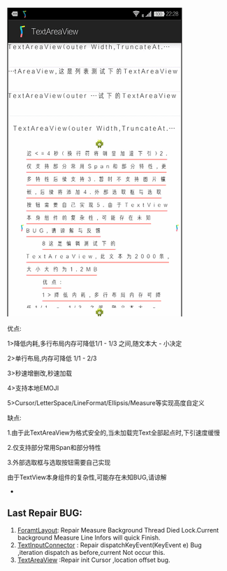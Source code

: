 ![image](https://github.com/Maizer/TextAreaView/blob/TextAreaView/TextAreaViewTest.gif ) 

优点:  

1>降低内耗,多行布局内存可降低1/1 - 1/3 之间,随文本大  - 小决定  

2>单行布局,内存可降低 1/1 - 2/3  

3>秒速增删改,秒速加载  

4>支持本地EMOJI  

5>Cursor/LetterSpace/LineFormat/Ellipsis/Measure等实现高度自定义  

缺点:  

1.由于此TextAreaView为格式安全的,当未加载完Text全部起点时,下引速度缓慢  

2.仅支持部分常用Span和部分特性  

3.外部选取框与选取按钮需要自己实现  

  
由于TextView本身组件的复杂性,可能存在未知BUG,请谅解

-
Last Repair BUG:
-
1. [ForamtLayout](/library/com/maizer/text/layout/FormatLayout.java): Repair Measure Background Thread Died Lock.Current background Measure Line Infors will quick Finish.
2. [TextInputConnector](/library/com/maizer/text/util/TextInputConnector.java) : Repair dispatchKeyEvent(KeyEvent e) Bug ,iteration dispatch as before,current Not occur this.
3. [TextAreaView](/library/com/maizer/text/view/TextAreaView.java) :Repair init Cursor ,location offset bug.


